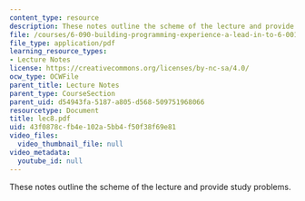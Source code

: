 ```yaml
---
content_type: resource
description: These notes outline the scheme of the lecture and provide study problems.
file: /courses/6-090-building-programming-experience-a-lead-in-to-6-001-january-iap-2005/43f0878cfb4e102a5bb4f50f38f69e81_lec8.pdf
file_type: application/pdf
learning_resource_types:
- Lecture Notes
license: https://creativecommons.org/licenses/by-nc-sa/4.0/
ocw_type: OCWFile
parent_title: Lecture Notes
parent_type: CourseSection
parent_uid: d54943fa-5187-a805-d568-509751968066
resourcetype: Document
title: lec8.pdf
uid: 43f0878c-fb4e-102a-5bb4-f50f38f69e81
video_files:
  video_thumbnail_file: null
video_metadata:
  youtube_id: null
---
```

These notes outline the scheme of the lecture and provide study problems.
